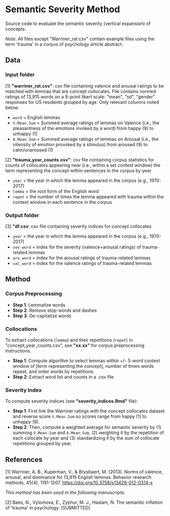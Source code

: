 # Semantic Severity Method
Source code to evaluate the semantic severity (vertical expansion) of concepts. 

*Note*: All files except "Warriner_rat.csv" contain example files using the term 'trauma' in a corpus of psychology article abstract. 

## Data

### Input folder

[1] **"warriner_rat.csv"**: csv file containing valence and arousal ratings to be matched with lemmas that are concept collocates. File contains normed ratings of 13,915 words on a 9-point likert scale: "mean", "sd", "gender" responses for US residents grouped by age. Only relevant columns noted below.
- `word` = English lemmas
- `V.Mean.Sum` = Summed average ratings of lemmas on Valence (i.e., the pleasantness of the emotions invoked by a word) from happy (9) to unhappy (1) 
- `A.Mean.Sum` = Summed average ratings of lemmas on Arousal (i.e., the intensity of emotion provoked by a stimulus) from aroused (9) to calm/unaroused (1) 

[2] **"trauma_year_counts.csv"**: csv file containing corpus statistics for counts of collocates appearing near (i.e., within a set context window) the term representing the concept within sentences in the corpus by year.
- `year` = the year in which the lemma appeared in the corpus (e.g., 1970-2017)
- `lemma` = the root form of the English word
- `repet` = the number of times the lemma appeared with trauma within the context window in each sentence in the corpus

### Output folder

[3] **"df.csv**: csv file containing severity indices for concept collocates
- `year` = the year in which the lemma appeared in the corpus (e.g., 1970-2017)
- `sev_word` = index for the severity (valence+arousal ratings) of trauma-related lemmas
- `aro_word` = index for the arousal ratings of trauma-related lemmas
- `val_word` = index for the valence ratings of trauma-related lemmas

## Method

### Corpus Preprocessing
- **Step 1**: Lemmatize words
- **Step 2**: Remove stop-words and dashes
- **Step 3**: De-capitalize words

### Collocations
To extract collocations (`lemma`) and their repetitions (`repet`) in "concept_year_counts.csv", see **"xx.xx"** for corpus preprocessing instructions.
- **Step 1**: Compute algorithm to select lemmas within +/- 5-word context window of [term representing the concept], number of times words repeat, and order words by repetitions. 
- **Step 2**: Extract word list and counts in a .csv file

### Severity Index
To compute severity indices (see **"severity_indices.Rmd"** file):
- **Step 1**: First link the Warriner ratings with the concept collocates dataset and reverse score `V.Mean.Sum` so scores range from happy (1) to unhappy (9). 
- **Step 2**: Then, compute a weighted average for semantic severity by (1) summing `V.Mean.Sum` and `A.Mean.Sum`, (2) weighting it by the repetition of each colocate by year and (3) standardizing it by the sum of collocate repetitions grouped by year.

## References

[1] Warriner, A. B., Kuperman, V., & Brysbaert, M. (2013). Norms of valence, arousal, and dominance for 13,915 English lemmas. Behavior research methods, 45(4), 1191-1207. https://doi.org/10.3758/s13428-012-0314-x

*This method has been used in the following manuscripts:* 

[2] Baes, N., Vylomova, E., Zyphur, M. J., Haslam, N. The semantic inflation of 'trauma' in psychology. [SUBMITTED]
